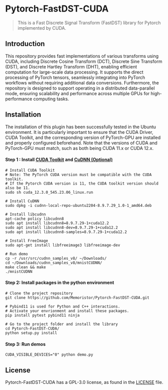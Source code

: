 # Pytorch-FastDST-CUDA

> This is a Fast Discrete Signal Transform (FastDST) library for Pytorch implemented by CUDA.

## Introduction

This repository provides fast implementations of various transforms using CUDA, including Discrete Cosine Transform (DCT), Discrete Sine Transform (DST), and Discrete Hartley Transform (DHT), enabling efficient computation for large-scale data processing. It supports the direct processing of PyTorch tensors, seamlessly integrating into PyTorch workflows without requiring additional data conversions. Furthermore, the repository is designed to support operating in a distributed data-parallel mode, ensuring scalability and performance across multiple GPUs for high-performance computing tasks.

## Installation

The installation of this plugin has been successfully tested in the Ubuntu environment. It is particularly important to ensure that the CUDA Driver, CUDA Toolkit, and the corresponding version of PyTorch-GPU are installed and properly configured beforehand. Note that the versions of CUDA and PyTorch-GPU must match, such as both being CUDA 11.x or CUDA 12.x.

#### Step 1 : Install [CUDA Toolkit](https://developer.nvidia.com/cuda-downloads) and [CuDNN (Optional)](https://developer.nvidia.com/cudnn-downloads)

```shell
# Install CUDA Toolkit
# Note: The PyTorch CUDA version must be compatible with the CUDA toolkit. 
# If the Pytorch CUDA version is 11, the CUDA toolkit version should also be 11.
sudo sh cuda_12.3.0_545.23.06_linux.run

# Install CuDNN 
sudo dpkg -i cudnn-local-repo-ubuntu2204-8.9.7.29_1.0-1_amd64.deb

# Install libcudnn
apt-cache policy libcudnn8
sudo apt install libcudnn8=8.9.7.29-1+cuda12.2
sudo apt install libcudnn8-dev=8.9.7.29-1+cuda12.2
sudo apt install libcudnn8-samples=8.9.7.29-1+cuda12.2

# Install FreeImage
sudo apt-get install libfreeimage3 libfreeimage-dev

# Run demo
cp -r /usr/src/cudnn_samples_v8/ ~/Downloads/
cd ~/Downloads/cudnn_samples_v8/mnistCUDNN/
make clean && make
./mnistCUDNN
```

#### Step 2: Install packages in the python environment

```shell
# Clone the project repository
git clone https://github.com/Memoristor/Pytorch-FastDST-CUDA.git

# Pybind11 is used for Python and C++ interactions. 
# Activate your envrionment and install these packages.
pip install pytest pybind11 ninja

# Go to the project folder and install the library
cd Pytorch-FastDST-CUDA/
python setup.py install
```

#### Step 3: Run demos

```shell
CUDA_VISIBLE_DEVICES="0" python demo.py
```

## License

Pytorch-FastDST-CUDA has a GPL-3.0 license, as found in the [LICENSE](./LICENSE) file.
